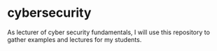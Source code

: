 # cybersecurity
As lecturer of cyber security fundamentals, I will use this repository to gather examples and lectures for my students.
